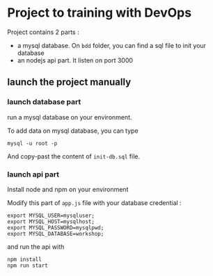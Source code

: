 # Project to training with DevOps 

Project contains 2 parts :
* a mysql database. On `bdd` folder, you can find a sql file to init your database
* an nodejs api part. It listen on port 3000



## launch the project manually

### launch database part

run a mysql database on your environment.

To add data on mysql database, you can type 
```
mysql -u root -p
```

And copy-past the content of `init-db.sql` file.

### launch api part

Install node and npm on your environment

Modify this part of `app.js` file with your database credential :  

```
export MYSQL_USER=mysqluser;
export MYSQL_HOST=mysqlhost;
export MYSQL_PASSWORD=mysqlpwd;
export MYSQL_DATABASE=workshop;
```

and run the api with
```
npm install
npm run start
```


